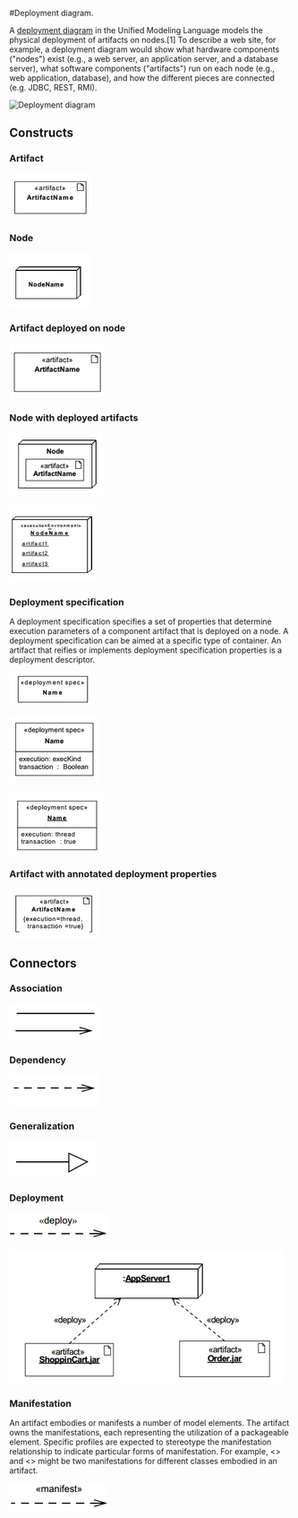 #Deployment diagram.

A [deployment diagram](https://en.wikipedia.org/wiki/Deployment_diagram) in the Unified Modeling Language models the physical deployment of artifacts on nodes.[1] To describe a web site, for example, a deployment diagram would show what hardware components ("nodes") exist (e.g., a web server, an application server, and a database server), what software components ("artifacts") run on each node (e.g., web application, database), and how the different pieces are connected (e.g. JDBC, REST, RMI).

![Deployment diagram](https://upload.wikimedia.org/wikipedia/commons/b/b9/Deployment_Diagram.PNG)

## Constructs

### Artifact

![Artifact](deployment_artifact.png)

### Node

![Node](deployment_node.png)

### Artifact deployed on node

![Artifact deployed on node](deployment_artifact_deployed.png)

### Node with deployed artifacts

![Node with deployed artifacts](deployment_node_with_artifact.png)

![Node with deployed artifacts](deployment_node_with_artifacts.png)

### Deployment specification

A deployment specification specifies a set of properties that determine execution parameters of a component artifact that 
is deployed on a node. A deployment specification can be aimed at a specific type of container. An artifact that reifies or 
implements deployment specification properties is a deployment descriptor.

![Deployment specification](deployment_spec.png)

![Deployment specification](deployment_spec_with_properties.png)

![Deployment specification](deployment_spec_with_values.png)

### Artifact with annotated deployment properties

![Artifact with values](deployment_artifact_with_values.png)

## Connectors

### Association

![Association](deployment_association.png)

### Dependency

![Dependency](deployment_dependancy.png)

### Generalization

![Generalization](deployment_generalisation.png)

### Deployment

![Deployment](deployment_deploy.png)

![Deployment](deployment_deploy_example.png)

### Manifestation

An artifact embodies or manifests a number of model elements. The artifact owns the manifestations, each representing 
the utilization of a packageable element.
Specific profiles are expected to stereotype the manifestation relationship to indicate particular forms of manifestation. 
For example, <<tool generated>> and <<custom code>> might be two manifestations for different classes embodied in an 
artifact.

![Manifestation](deployment_manifest.png)
